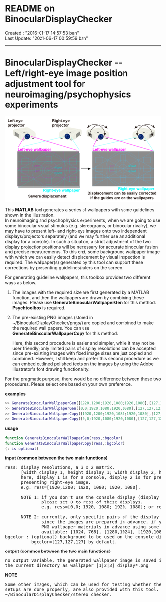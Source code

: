 
# **README on BinocularDisplayChecker**

<div>Created    : "2016-01-17 14:57:53 ban"</div>
<div>Last Update: "2021-06-17 00:59:59 ban"

**********

# <a name = "Menu"> **BinocularDisplayChecker -- Left/right-eye image position adjustment tool for neuroimaging/psychophysics experiments** </a>

![BinocularDisplayChecker](imgs/BinocularDisplayChecker.png)

This **MATLAB** tool generates a series of wallpapers with some guidelines shown in the illustration.  
In neuroimaging and psychophysics experiments, when we are going to use some binocular visual stimulus (e.g. stereograms, or binocular rivalry), we may have to present left- and right-eye images onto two independent displays/projectors separately (and we may further use an additional display for a console). In such a situation, a strict adjustment of the two display projection positions will be necessary for accurate binocular fusion and precise measurements. To this end, some background wallpaper image with which we can easily detect displacement by visual inspection is required. The wallpaper(s) generated by this tool can support these corrections by presenting guidelines/rulers on the screen.  

For generating guideline wallpapers, this toolbox provides two different ways as below.
1. The images with the required size are first generated by a MATLAB function, and then the wallpapers are drawn by combining these images.
   Please use **GenerateBinocularWallpaperGen** for this method. **Psychtoolbox** is required.  
2. The pre-existing PNG images (stored in ~/BinocularDisplayChecker/pngs/) are copied and combined to make the required wall papers.
   You can use **GenerateBinocularWallpaperCopy** for this method.  

   Here, this second procedure is easier and simpler, while it may not be user friendly; only limited pairs of display resolutions can be accepted since pre-existing images with fixed image sizes are just copied and combined. However, I still keep and prefer this second procedure as we can embed outlined polished texts on the images by using the Adobe Illustrator's font drawing functionality.  

For the pragmatic purpose, there would be no difference between these two procedures. Please select one based on your own preference.

**examples**

```Matlab
>> GenerateBinocularWallpaperGen([1920,1200;1920,1080;1920,1080],[127,127,127]);
>> GenerateBinocularWallpaperGen([0,0;1920,1080;1920,1080],[127,127,127]);
>> GenerateBinocularWallpaperCopy([1920,1200;1920,1080;1920,1080],[127,127,127]);
>> GenerateBinocularWallpaperCopy([0,0;1920,1080;1920,1080],[127,127,127]);
```

**usage**

```Matlab
function GenerateBinocularWallpaperGen(ress,:bgcolor)
function GenerateBinocularWallpaperCopy(ress,:bgcolor)
(: is optional)
```

**input (common between the two main functions)**

<pre>
ress: display resolutions, a 3 x 2 matrix.
      [width_display_1, height_display_1; width_display_2, height_display_2; width_display_3, height_display_3]
      here, display 1 is for a console, display 2 is for presenting left-eye image, and display 2 is for
      presenting right-eye image.
      e.g. ress=[1920,1200; 1920, 1080; 1920, 1080].

      NOTE 1: if you don't use the console display (display 1) or the right-eye-image (display 3),
              please set 0 to ress of these displays.
              e.g. ress=[0,0; 1920, 1080; 1920, 1080]; or ress=[0,0;0,0;1920,1080];

      NOTE 2: currently, only specific pairs of the display resolutions listed below are available
              since the images are prepared in advance. if you need different resolutions, please generate
              PNG wallpaper materials in advance using some graphics software.
              available: [1024, 768], [1280,1024], [1920,1080], [1920,1200], and [2560, 1440] (width,height).
bgcolor : (optional) background to be used on the console display (display 1)
          bgcolor=[127,127,127] by default.
</pre>

**output (common between the two main functions)** 

<pre>
no output variable, the generated wallpaper image is saved in
the current directory as wallpaper_[1|2|3]_display*.png
</pre>

**NOTE**

<pre>
Some other images, which can be used for testing whether the binocular display
setups are done properly, are also provided with this tool. You can find them in
~/BinocularDisplayChecker/stereo_checker.
</pre>
